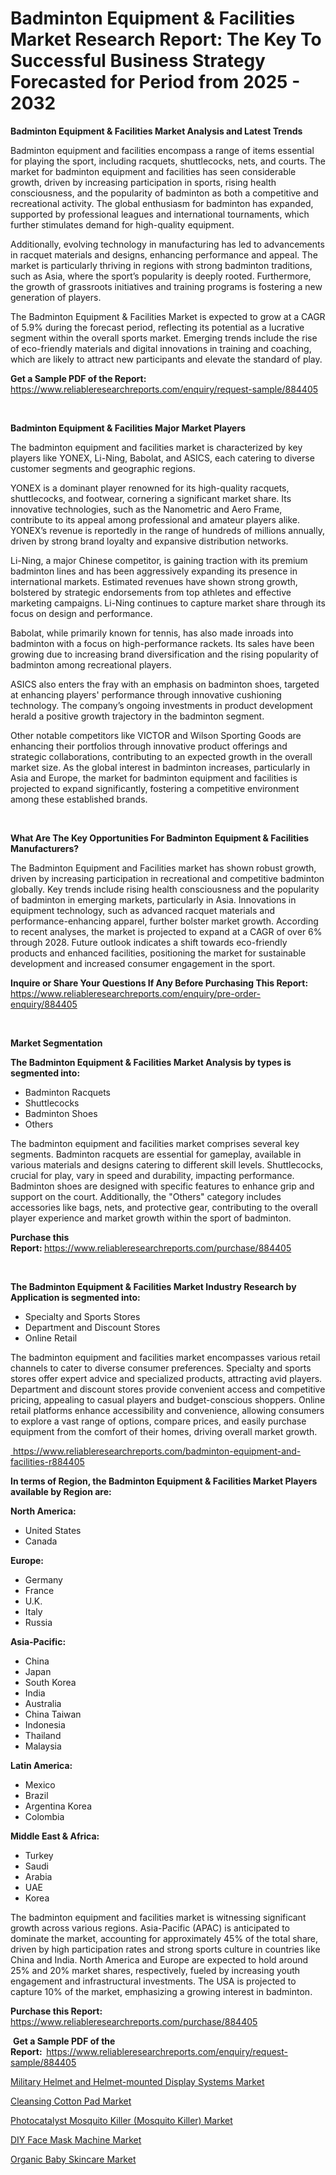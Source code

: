 <p><h1>Badminton Equipment & Facilities Market Research Report: The Key To Successful Business Strategy Forecasted for Period from 2025 - 2032</h1></p><p><strong>Badminton Equipment & Facilities Market Analysis and Latest Trends</strong></p>
<p><p>Badminton equipment and facilities encompass a range of items essential for playing the sport, including racquets, shuttlecocks, nets, and courts. The market for badminton equipment and facilities has seen considerable growth, driven by increasing participation in sports, rising health consciousness, and the popularity of badminton as both a competitive and recreational activity. The global enthusiasm for badminton has expanded, supported by professional leagues and international tournaments, which further stimulates demand for high-quality equipment.</p><p>Additionally, evolving technology in manufacturing has led to advancements in racquet materials and designs, enhancing performance and appeal. The market is particularly thriving in regions with strong badminton traditions, such as Asia, where the sport’s popularity is deeply rooted. Furthermore, the growth of grassroots initiatives and training programs is fostering a new generation of players.</p><p>The Badminton Equipment & Facilities Market is expected to grow at a CAGR of 5.9% during the forecast period, reflecting its potential as a lucrative segment within the overall sports market. Emerging trends include the rise of eco-friendly materials and digital innovations in training and coaching, which are likely to attract new participants and elevate the standard of play.</p></p>
<p><strong>Get a Sample PDF of the Report:&nbsp;</strong> <a href="https://www.reliableresearchreports.com/enquiry/request-sample/884405?utm_campaign=16&utm_medium=2&utm_source=Github&utm_content=ia&utm_term=09022025&utm_id=badminton-equipment-facilities">https://www.reliableresearchreports.com/enquiry/request-sample/884405</a></p>
<p>&nbsp;</p>
<p><strong>Badminton Equipment & Facilities Major Market Players</strong></p>
<p><p>The badminton equipment and facilities market is characterized by key players like YONEX, Li-Ning, Babolat, and ASICS, each catering to diverse customer segments and geographic regions. </p><p>YONEX is a dominant player renowned for its high-quality racquets, shuttlecocks, and footwear, cornering a significant market share. Its innovative technologies, such as the Nanometric and Aero Frame, contribute to its appeal among professional and amateur players alike. YONEX’s revenue is reportedly in the range of hundreds of millions annually, driven by strong brand loyalty and expansive distribution networks.</p><p>Li-Ning, a major Chinese competitor, is gaining traction with its premium badminton lines and has been aggressively expanding its presence in international markets. Estimated revenues have shown strong growth, bolstered by strategic endorsements from top athletes and effective marketing campaigns. Li-Ning continues to capture market share through its focus on design and performance.</p><p>Babolat, while primarily known for tennis, has also made inroads into badminton with a focus on high-performance rackets. Its sales have been growing due to increasing brand diversification and the rising popularity of badminton among recreational players.</p><p>ASICS also enters the fray with an emphasis on badminton shoes, targeted at enhancing players' performance through innovative cushioning technology. The company’s ongoing investments in product development herald a positive growth trajectory in the badminton segment.</p><p>Other notable competitors like VICTOR and Wilson Sporting Goods are enhancing their portfolios through innovative product offerings and strategic collaborations, contributing to an expected growth in the overall market size. As the global interest in badminton increases, particularly in Asia and Europe, the market for badminton equipment and facilities is projected to expand significantly, fostering a competitive environment among these established brands.</p></p>
<p>&nbsp;</p>
<p><strong>What Are The Key Opportunities For Badminton Equipment & Facilities Manufacturers?</strong></p>
<p><p>The Badminton Equipment and Facilities market has shown robust growth, driven by increasing participation in recreational and competitive badminton globally. Key trends include rising health consciousness and the popularity of badminton in emerging markets, particularly in Asia. Innovations in equipment technology, such as advanced racquet materials and performance-enhancing apparel, further bolster market growth. According to recent analyses, the market is projected to expand at a CAGR of over 6% through 2028. Future outlook indicates a shift towards eco-friendly products and enhanced facilities, positioning the market for sustainable development and increased consumer engagement in the sport.</p></p>
<p><strong>Inquire or Share Your Questions If Any Before Purchasing This Report:</strong> <a href="https://www.reliableresearchreports.com/enquiry/pre-order-enquiry/884405?utm_campaign=16&utm_medium=2&utm_source=Github&utm_content=ia&utm_term=09022025&utm_id=badminton-equipment-facilities">https://www.reliableresearchreports.com/enquiry/pre-order-enquiry/884405</a></p>
<p>&nbsp;</p>
<p><strong>Market Segmentation</strong></p>
<p><strong>The Badminton Equipment & Facilities Market Analysis by types is segmented into:</strong></p>
<p><ul><li>Badminton Racquets</li><li>Shuttlecocks</li><li>Badminton Shoes</li><li>Others</li></ul></p>
<p><p>The badminton equipment and facilities market comprises several key segments. Badminton racquets are essential for gameplay, available in various materials and designs catering to different skill levels. Shuttlecocks, crucial for play, vary in speed and durability, impacting performance. Badminton shoes are designed with specific features to enhance grip and support on the court. Additionally, the "Others" category includes accessories like bags, nets, and protective gear, contributing to the overall player experience and market growth within the sport of badminton.</p></p>
<p><strong>Purchase this Report:&nbsp;</strong><a href="https://www.reliableresearchreports.com/purchase/884405?utm_campaign=16&utm_medium=2&utm_source=Github&utm_content=ia&utm_term=09022025&utm_id=badminton-equipment-facilities">https://www.reliableresearchreports.com/purchase/884405</a></p>
<p>&nbsp;</p>
<p><strong>The Badminton Equipment & Facilities Market Industry Research by Application is segmented into:</strong></p>
<p><ul><li>Specialty and Sports Stores</li><li>Department and Discount Stores</li><li>Online Retail</li></ul></p>
<p><p>The badminton equipment and facilities market encompasses various retail channels to cater to diverse consumer preferences. Specialty and sports stores offer expert advice and specialized products, attracting avid players. Department and discount stores provide convenient access and competitive pricing, appealing to casual players and budget-conscious shoppers. Online retail platforms enhance accessibility and convenience, allowing consumers to explore a vast range of options, compare prices, and easily purchase equipment from the comfort of their homes, driving overall market growth.</p></p>
<p><a href="https://www.reliableresearchreports.com/badminton-equipment-and-facilities-r884405?utm_campaign=16&utm_medium=2&utm_source=Github&utm_content=ia&utm_term=09022025&utm_id=badminton-equipment-facilities">&nbsp;https://www.reliableresearchreports.com/badminton-equipment-and-facilities-r884405</a></p>
<p><strong>In terms of Region, the Badminton Equipment & Facilities Market Players available by Region are:</strong></p>
<p>
    <p> <strong> North America: </strong>
        <ul>
            <li>United States</li>
            <li>Canada</li>
        </ul>
        </p> 
    <p> <strong> Europe: </strong>
        <ul>
            <li>Germany</li>
            <li>France</li>
            <li>U.K.</li>
            <li>Italy</li>
            <li>Russia</li>
        </ul>
        </p> 
    <p> <strong> Asia-Pacific: </strong>
        <ul>
            <li>China</li>
            <li>Japan</li>
            <li>South Korea</li>
            <li>India</li>
            <li>Australia</li>
            <li>China Taiwan</li>
            <li>Indonesia</li>
            <li>Thailand</li>
            <li>Malaysia</li>
        </ul>
        </p> 
    <p> <strong> Latin America: </strong>
        <ul>
            <li>Mexico</li>
            <li>Brazil</li>
            <li>Argentina Korea</li>
            <li>Colombia</li>
        </ul>
        </p> 
    <p> <strong> Middle East & Africa: </strong>
        <ul>
            <li>Turkey</li>
            <li>Saudi</li>
            <li>Arabia</li>
            <li>UAE</li>
            <li>Korea</li>
        </ul>
    </p>
    </p>
<p><p>The badminton equipment and facilities market is witnessing significant growth across various regions. Asia-Pacific (APAC) is anticipated to dominate the market, accounting for approximately 45% of the total share, driven by high participation rates and strong sports culture in countries like China and India. North America and Europe are expected to hold around 25% and 20% market shares, respectively, fueled by increasing youth engagement and infrastructural investments. The USA is projected to capture 10% of the market, emphasizing a growing interest in badminton.</p></p>
<p><strong>Purchase this Report: </strong><a href="https://www.reliableresearchreports.com/purchase/884405?utm_campaign=16&utm_medium=2&utm_source=Github&utm_content=ia&utm_term=09022025&utm_id=badminton-equipment-facilities">https://www.reliableresearchreports.com/purchase/884405</a></p>
<p>&nbsp;<strong>Get a Sample PDF of the Report:&nbsp;&nbsp;</strong><a href="https://www.reliableresearchreports.com/enquiry/request-sample/884405?utm_campaign=16&utm_medium=2&utm_source=Github&utm_content=ia&utm_term=09022025&utm_id=badminton-equipment-facilities">https://www.reliableresearchreports.com/enquiry/request-sample/884405</a></p>
<p><strong></strong></p>
<p><p><a href="https://github.com/nibbsmantji/Market-Research-Report-List-1/blob/main/military-helmet-and-helmet-mounted-display-systems-market.md?utm_campaign=16&utm_medium=2&utm_source=Github&utm_content=ia&utm_term=09022025&utm_id=badminton-equipment-facilities">Military Helmet and Helmet-mounted Display Systems Market</a></p><p><a href="https://github.com/birbamanan03/Market-Research-Report-List-1/blob/main/cleansing-cotton-pad-market.md?utm_campaign=16&utm_medium=2&utm_source=Github&utm_content=ia&utm_term=09022025&utm_id=badminton-equipment-facilities">Cleansing Cotton Pad Market</a></p><p><a href="https://github.com/abedlagagica4/Market-Research-Report-List-1/blob/main/photocatalyst-mosquito-killer-mosquito-killer-market.md?utm_campaign=16&utm_medium=2&utm_source=Github&utm_content=ia&utm_term=09022025&utm_id=badminton-equipment-facilities">Photocatalyst Mosquito Killer (Mosquito Killer) Market</a></p><p><a href="https://github.com/rashkaeduzor/Market-Research-Report-List-1/blob/main/diy-face-mask-machine-market.md?utm_campaign=16&utm_medium=2&utm_source=Github&utm_content=ia&utm_term=09022025&utm_id=badminton-equipment-facilities">DIY Face Mask Machine Market</a></p><p><a href="https://github.com/djibenesha/Market-Research-Report-List-1/blob/main/organic-baby-skincare-market.md?utm_campaign=16&utm_medium=2&utm_source=Github&utm_content=ia&utm_term=09022025&utm_id=badminton-equipment-facilities">Organic Baby Skincare Market</a></p></p>
